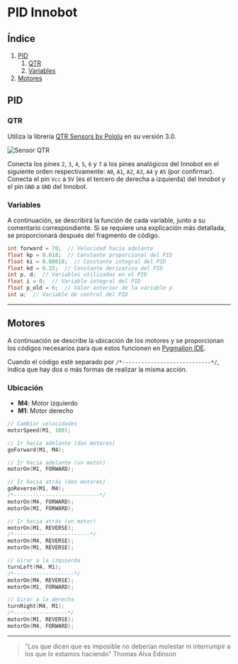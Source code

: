 # PID Innobot

## Índice
1. [PID](#pid)
    1. [QTR](#qtr)
    2. [Variables](#variables)
2. [Motores](#motores)

## PID
### QTR
Utiliza la librería [QTR Sensors by Pololu](https://github.com/pololu/qtr-sensors-arduino) en su versión 3.0.

![Sensor QTR](https://i.postimg.cc/s2yjDdMg/qtr8.png)

Conecta los pines `2`, `3`, `4`, `5`, `6` y `7` a los pines analógicos del Innobot en el siguiente orden respectivamente: `A0`, `A1`, `A2`, `A3`, `A4` y `A5` (por confirmar). Conecta el pin `Vcc` a `5V` (es el tercero de derecha a izquierda) del Innobot y el pin `GND` a `GND` del Innobot.

### Variables

A continuación, se describirá la función de cada variable, junto a su comentario correspondiente. Si se requiere una explicación más detallada, se proporcionará después del fragmento de código.

```c++
int forward = 70;  // Velocidad hacia adelante
float kp = 0.018;  // Constante proporcional del PID
float ki = 0.00018;  // Constante integral del PID
float kd = 0.15;  // Constante derivativa del PID
int p, d;  // Variables utilizadas en el PID
float i = 0;  // Variable integral del PID
float p_old = 0;  // Valor anterior de la variable p
int u;  // Variable de control del PID
```
---
## Motores
A continuación se describe la ubicación de los motores y se proporcionan los códigos necesarios para que estos funcionen en [Pygmalion IDE](https://pygmalion.tech/software/).

Cuando el código esté separado por `/*----------------------------*/`, indica que hay dos o más formas de realizar la misma acción.

### Ubicación

- **M4**: Motor izquierdo
- **M1**: Motor derecho

```c++
// Cambiar velocidades
motorSpeed(M1, 100);
```

```c++
// Ir hacia adelante (dos motores)
goForward(M1, M4);
```

```c++
// Ir hacia adelante (un motor)
motorOn(M1, FORWARD);
```

```c++
// Ir hacia atrás (dos motores)
goReverse(M1, M4);
/*---------------------------*/
motorOn(M4, FORWARD);
motorOn(M1, FORWARD);
```

```c++
// Ir hacia atrás (un motor)
motorOn(M1, REVERSE);
/*------------------------*/
motorOn(M4, REVERSE);
motorOn(M1, REVERSE);
```

```c++
// Girar a la izquierda
turnLeft(M4, M1);
/*-------------------*/
motorOn(M4, REVERSE);
motorOn(M1, FORWARD);
```

```c++
// Girar a la derecha
turnRight(M4, M1);
/*-----------------*/
motorOn(M1, REVERSE);
motorOn(M4, FORWARD);
```
---
> "Los que dicen que es imposible no deberían molestar ni interrumpir a los que lo estamos haciendo"
> Thomas Alva Edinson